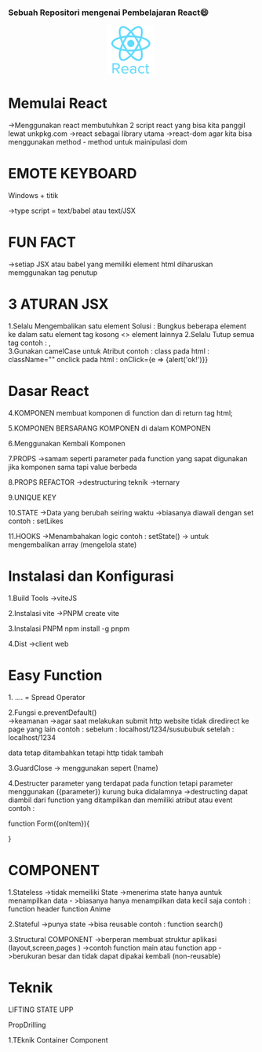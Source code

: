 <h3>Sebuah Repositori mengenai Pembelajaran React😄</h3>
<center>
<p style="text-align:center;">
 <img src="https://github.com/devicons/devicon/blob/master/icons/react/react-original-wordmark.svg" title="React" alt="React" width="100" height="100"/>&nbsp;
</p>
</center>
<h1>Memulai React  </h1>
->Menggunakan react membutuhkan 2 script react yang bisa kita panggil lewat unkpkg.com
->react sebagai library utama
->react-dom agar kita bisa menggunakan method - method untuk mainipulasi dom
 
<h1>EMOTE KEYBOARD</h1>
Windows + titik

->type script = text/babel atau text/JSX

<h1>FUN FACT</h1>
->setiap JSX atau babel yang memiliki element html diharuskan memggunakan tag penutup

<h1>3 ATURAN JSX</h1>
1.Selalu Mengembalikan satu element
Solusi : Bungkus beberapa element ke dalam satu element tag kosong <> element lainnya </>
2.Selalu Tutup semua tag
contoh : <img />, <br />
3.Gunakan camelCase untuk Atribut
contoh : class pada html : className=""
         onclick pada html : onClick={e => {alert('ok!')}} 

<h1>Dasar React</h1>
4.KOMPONEN
membuat komponen di function dan di return tag html;

5.KOMPONEN BERSARANG
KOMPONEN di dalam KOMPONEN

6.Menggunakan Kembali Komponen

7.PROPS
->samam seperti parameter pada function yang sapat digunakan jika komponen sama tapi value berbeda

8.PROPS REFACTOR
->destructuring teknik
->ternary

9.UNIQUE KEY 

10.STATE
->Data yang berubah seiring waktu
->biasanya diawali dengan set 
contoh : setLikes

11.HOOKS
->Menambahakan logic 
contoh : setState() -> untuk mengembalikan array (mengelola state)


<h1>Instalasi dan Konfigurasi</h1>

1.Build Tools
->viteJS

2.Instalasi vite
->PNPM create vite

3.Instalasi PNPM
npm install -g pnpm

4.Dist 
->client web

<h1>Easy Function</h1>
1. .... = Spread Operator

2.Fungsi e.preventDefault()\
->keamanan
->agar saat melakukan submit http website tidak diredirect ke page yang lain
contoh :
sebelum : localhost/1234/susububuk
setelah : localhost/1234

data tetap ditambahkan tetapi http tidak tambah

3.GuardClose
-> menggunakan sepert (!name)

4.Destructer 
parameter yang terdapat pada function tetapi parameter menggunakan ({parameter}) kurung buka didalamnya
->destructing dapat diambil dari function yang ditampilkan dan memiliki atribut atau event
contoh :
<Form onItem=()>

function Form({onItem}){
    
}

<h1>COMPONENT</h1>
1.Stateless
->tidak memeiliki State
->menerima state hanya auntuk menampilkan data
- >biasanya hanya menampilkan data kecil saja
contoh :
function header
function Anime

2.Stateful
->punya state
->bisa reusable
contoh :
function search()

3.Structural COMPONENT
->berperan membuat struktur aplikasi
(layout,screen,pages
)
->contoh
function main atau function app
->berukuran besar dan tidak dapat dipakai kembali (non-reusable)

<h1>Teknik</h1>
LIFTING STATE UPP

PropDrilling

1.TEknik Container Component

